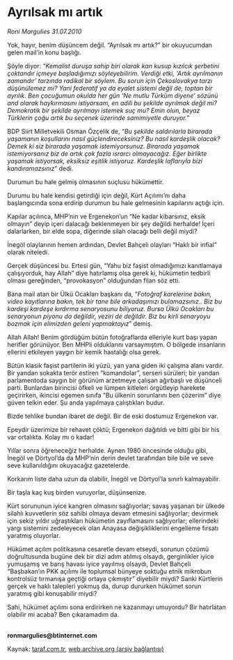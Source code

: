 # Ayrılsak mı artık

*Roni Margulies 31.07.2010*

<div class="yazi"><p>Yok, hayır, benim düşüncem değil. “Ayrılsak mı artık?” bir okuyucumdan gelen mail’in konu başlığı.</p>
<p>Şöyle diyor: “<i>Kemalist duruşa sahip biri olarak kan kusup kızılcık şerbetini çoktandır içmeye başladığımızı söyleyebilirim. Verdiği etki, ‘Artık ayrılmanın zamandır’ tarzında radikal bir söylem. Bu sorun için Çekoslovakya tarzı düşünülemez mi? Yani federatif ya da eyalet sistemi değil de, toptan bir ayrılık. Ben çocuğumun okulda her gün ‘Ne mutlu Türküm diyene’ sözünü and olarak haykırmasını istiyorsam, en adili bu şekilde ayrılmak değil mi? Demokratik bir şekilde ayrılmayı istemek suç mu? Emin olun, beyaz Türklerin çoğu artık bu seçenek üzerinde samimiyetle duruyor.</i>”</p>
<p>BDP Siirt Milletvekili Osman Özçelik de, “<i>Bu şekilde saldırılarla birarada yaşamanın koşullarını nasıl güçlendireceksiniz? Bu nasıl kardeşlik olacak? Demek ki siz birarada yaşamak istemiyorsunuz. Birarada yaşamak istemiyorsanız biz de artık çok fazla ısrarcı olmayacağız. Eğer birlikte yaşamak istiyorsak, eksiksiz eşitlik istiyoruz. Kardeşlik laflarıyla bizi kandıramazsınız</i>” dedi.</p>
<p>Durumun bu hale gelmiş olmasının suçlusu hükümettir.</p>
<p>Durumu bu hale kendisi getirdiği için değil, Kürt Açılımı’nı daha başlangıcında sona erdirip durumun bu hale gelmesinin kapılarını açtığı için.</p>
<p>Kapılar açılınca, MHP’nin ve Ergenekon’un “Ne kadar kibarsınız, eksik olmayın” deyip içeri dalacağı beklenmeyen bir şey değildi herhalde! İçeri dalarlarken, bir elde sopa, diğerinde silah olacağı belli değil miydi?</p>
<p>İnegöl olaylarının hemen ardından, Devlet Bahçeli olayları “Haklı bir infial” olarak niteledi.</p>
<p>Gerçek düşüncesi bu. Ertesi gün, “Yahu biz faşist olmadığımızı kanıtlamaya çalışıyorduk, hay Allah” diye hatırlamış olsa gerek ki, hükümetin tedbirli olması gereğinden, “provokasyon” olduğundan filan söz etti.</p>
<p>Bana mail atan bir Ülkü Ocakları başkanı da, “<i>Fotoğraf karelerine bakın, video kayıtlarına bakın, tek bir tane bile arkadaşımızı bulamazsınız.. Biz bu kardeşi kardeşe kırdırma senaryosunu biliyoruz. Bursa Ülkü Ocakları bu senaryonun piyonu da değildir, veziri de değildir. Biz bu kirli senaryoyu bozmak için elimizden geleni yapmaktayız</i>” demiş.</p>
<p>Allah Allah! Benim gördüğüm bütün fotoğraflarda elleriyle kurt başı yapan herifler görünüyor. Ben MHPli olduklarını varsaymıştım. O bölgede insanların ellerini etkileyen yaygın bir kemik hastalığı olsa gerek.</p>
<p>Bütün klasik faşist partilerin iki yüzü, yan yana giden iki çalışma alanı vardır. Bir yandan sokakta terör estiren “komandolar”, serseri sürüleri; bir yandan parlamentoda saygın bir görünüm arzetmeye çalışan ağırbaşlı ve düşünceli parti. Bunlardan birincisi öfkeli ve lümpen kitleleri örgütleyip harekete geçirirken, ikincisi egemen sınıfa “Bu ülkenin sorunlarını ben çözerim” diye güven telkin eder. Şu anda yapılmaya çalıştıkları budur.</p>
<p>Bizde tehlike bundan ibaret de değil. Bir de eski dostumuz Ergenekon var.</p>
<p>Epeydir üzerimize bir rehavet çöktü; Ergenekon dağıtıldı ve bitti gibi bir his var ortalıkta. Kolay mı o kadar!</p>
<p>Yıllar sonra öğreneceğiz herhalde. Aynen 1980 öncesinde olduğu gibi, İnegöl ve Dörtyol’da da MHP’nin derin devlet tarafından bile bile ve seve seve kullanıldığını okuyacağız gazetelerde.</p>
<p>Korkarım liste daha uzun da olabilir, İnegöl ve Dörtyol’la sınırlı kalmayabilir.</p>
<p>Bir taşla kaç kuş birden vuruyorlar, düşünsenize.</p>
<p>Kürt sorununun iyice kangren olmasını sağlıyorlar; savaş yaşanan bir ülkede silahlı kuvvetlerin söz sahibi olmaya devam etmesini sağlıyorlar; devirmek için sekiz yıldır uğraştıkları hükümetin zayıflamasını sağlıyorlar; ellerindeki yargı sistemini zedeleyecek olan Anayasa değişikliklerini engelleme fırsatı yaratmış oluyorlar.</p>
<p>Hükümet açılım politikasına cesaretle devam etseydi, sorunun çözümü doğrultusunda bugüne dek bir dizi adım atılmış olsaydı, gerginlikler iyice yumuşamış ve barış havası iyice yayılmış olsaydı, Devlet Bahçeli “Başbakan’ın PKK açılımı ile toplumsal bünyeye soktuğu etnik mikrobun kontrolsüz tırmanışa geçtiği ortaya çıkmıştır” diyebilir miydi? Sanki Kürtlerin gerçek ve haklı talepleri yokmuş da, durup dururken hükümet sorun yaratmış gibi konuşabilir miydi?</p>
<p>Sahi, hükümet açılımı sona erdirirken ne kazanmayı umuyordu? Bir hatırlatan olabilir mi acaba? Ben çıkaramadım da.</p>
<p><b><br/>ronmargulies@btinternet.com</b></p>
</div>

Kaynak: [taraf.com.tr](http://www.taraf.com.tr:80/roni-margulies/makale-ayrilsak-mi-artik.htm), [web.archive.org (arşiv bağlantısı)](http://web.archive.org/web/20100803114942/http://www.taraf.com.tr:80/roni-margulies/makale-ayrilsak-mi-artik.htm)
